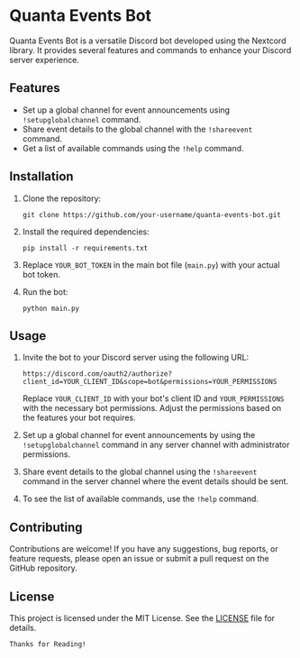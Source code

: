 
# Quanta Events Bot

Quanta Events Bot is a versatile Discord bot developed using the Nextcord library. It provides several features and commands to enhance your Discord server experience.

## Features

- Set up a global channel for event announcements using `!setupglobalchannel` command.
- Share event details to the global channel with the `!shareevent` command.
- Get a list of available commands using the `!help` command.

## Installation

1. Clone the repository:

   ```shell
   git clone https://github.com/your-username/quanta-events-bot.git
   ```

2. Install the required dependencies:

   ```shell
   pip install -r requirements.txt
   ```

3. Replace `YOUR_BOT_TOKEN` in the main bot file (`main.py`) with your actual bot token.

4. Run the bot:

   ```shell
   python main.py
   ```

## Usage

1. Invite the bot to your Discord server using the following URL:

   ```
   https://discord.com/oauth2/authorize?client_id=YOUR_CLIENT_ID&scope=bot&permissions=YOUR_PERMISSIONS
   ```

   Replace `YOUR_CLIENT_ID` with your bot's client ID and `YOUR_PERMISSIONS` with the necessary bot permissions. Adjust the permissions based on the features your bot requires.

2. Set up a global channel for event announcements by using the `!setupglobalchannel` command in any server channel with administrator permissions.

3. Share event details to the global channel using the `!shareevent` command in the server channel where the event details should be sent.

4. To see the list of available commands, use the `!help` command.

## Contributing

Contributions are welcome! If you have any suggestions, bug reports, or feature requests, please open an issue or submit a pull request on the GitHub repository.

## License

This project is licensed under the MIT License. See the [LICENSE](LICENSE) file for details.
```
Thanks for Reading!
